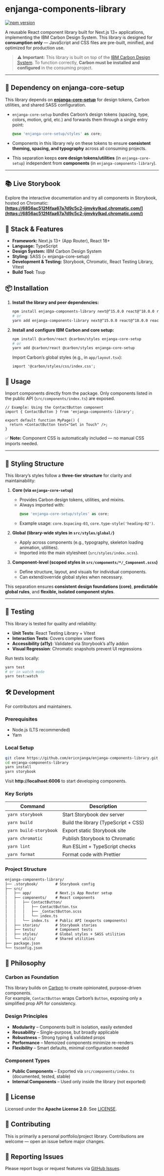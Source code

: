 # enjanga-components-library

[![npm version](https://img.shields.io/npm/v/enjanga-components-library?color=blue)](https://www.npmjs.com/package/enjanga-components-library)

A reusable React component library built for Next.js 13+ applications, implementing the IBM Carbon Design System. This library is designed for **consumption only** — JavaScript and CSS files are pre-built, minified, and optimized for production use.

> ⚠️ **Important:** This library is built on top of the [IBM Carbon Design System](https://carbondesignsystem.com/). To function correctly, **Carbon must be installed and configured** in the consuming project.

---

## 🔗 Dependency on enjanga-core-setup

This library depends on **[enjanga-core-setup](https://github.com/ericnjanga/enjanga-core-setup)** for design tokens, Carbon utilities, and shared SASS configuration.  
- `enjanga-core-setup` bundles Carbon’s design tokens (spacing, type, colors, motion, grid, etc.) and forwards them through a single entry point:  

  ```scss
  @use 'enjanga-core-setup/styles' as core;
  ```

- Components in this library rely on these tokens to ensure **consistent theming, spacing, and typography** across all consuming projects.  
- This separation keeps **core design tokens/utilities** (in `enjanga-core-setup`) independent from **components** (in `enjanga-components-library`).

---

## 📚 Live Storybook

Explore the interactive documentation and try all components in Storybook, hosted on Chromatic:  
**[https://6856ac512f4faa67a7d9c5c2-ijmvkylkad.chromatic.com/](https://6856ac512f4faa67a7d9c5c2-ijmvkylkad.chromatic.com/)**

## 🚀 Stack & Features

- **Framework:** Next.js 13+ (App Router), React 18+
- **Language:** TypeScript
- **Design System:** IBM Carbon Design System
- **Styling:** SASS (+ enjanga-core-setup)
- **Development & Testing:** Storybook, Chromatic, React Testing Library, Vitest
- **Build Tool:** Tsup

## 📦 Installation

1. **Install the library and peer dependencies:**

   ```bash
   npm install enjanga-components-library next@^15.0.0 react@^18.0.0 react-dom@^18.0.0
   # or
   yarn add enjanga-components-library next@^15.0.0 react@^18.0.0 react-dom@^18.0.0
   ```

2. **Install and configure IBM Carbon and core setup:**  
   ```bash
   npm install @carbon/react @carbon/styles enjanga-core-setup
   # or
   yarn add @carbon/react @carbon/styles enjanga-core-setup
   ```

   Import Carbon’s global styles (e.g., in `app/layout.tsx`):  
   ```tsx
   import '@carbon/styles/css/index.css';
   ```

## 🔧 Usage

Import components directly from the package. Only components listed in the public API (`src/components/index.ts`) are exposed.

```tsx
// Example: Using the ContactButton component
import { ContactButton } from 'enjanga-components-library';

export default function MyPage() {
  return <ContactButton text="Get in Touch" />;
}
```

✅ **Note:** Component CSS is automatically included — no manual CSS imports needed.

---

## 🎨 Styling Structure

This library’s styles follow a **three-tier structure** for clarity and maintainability:

1. **Core (via `enjanga-core-setup`)**  
   - Provides Carbon design tokens, utilities, and mixins.  
   - Always imported with:  
     ```scss
     @use 'enjanga-core-setup/styles' as core;
     ```
   - Example usage: `core.$spacing-03`, `core.type-style('heading-02')`.

2. **Global (library-wide styles in `src/styles/global/`)**  
   - Apply across components (e.g., typography, skeleton loading animation, utilities).  
   - Imported into the main stylesheet (`src/styles/index.scss`).  

3. **Component-level (scoped styles in `src/components/*/_Component.scss`)**  
   - Define structure, layout, and visuals for individual components.  
   - Can extend/override global styles when necessary.

This separation ensures **consistent design foundations (core)**, **predictable global rules**, and **flexible, isolated component styles**.

---

## 🧪 Testing

This library is tested for quality and reliability:

- **Unit Tests**: React Testing Library + Vitest
- **Interaction Tests**: Covers complex user flows
- **Accessibility (a11y)**: Validated via Storybook’s a11y addon
- **Visual Regression**: Chromatic snapshots prevent UI regressions

Run tests locally:

```bash
yarn test
# or in watch mode
yarn test:watch
```

## 🛠 Development

For contributors and maintainers.

### Prerequisites

- Node.js (LTS recommended)
- Yarn

### Local Setup

```bash
git clone https://github.com/ericnjanga/enjanga-components-library.git
cd enjanga-components-library
yarn install
yarn storybook
```

Visit **http://localhost:6006** to start developing components.

### Key Scripts

| Command                | Description                          |
| ---------------------- | ------------------------------------ |
| `yarn storybook`       | Start Storybook dev server           |
| `yarn build`           | Build the library (TypeScript + CSS) |
| `yarn build-storybook` | Export static Storybook site         |
| `yarn chromatic`       | Publish Storybook to Chromatic       |
| `yarn lint`            | Run ESLint + TypeScript checks       |
| `yarn format`          | Format code with Prettier            |

### Project Structure

```txt
enjanga-components-library/
├── .storybook/        # Storybook config
├── src/
│   ├── app/           # Next.js App Router setup
│   ├── components/    # React components
│   │   ├── ContactButton/
│   │   │   ├── ContactButton.tsx
│   │   │   ├── _ContactButton.scss
│   │   │   └── index.ts
│   │   └── index.ts   # Public API (exports components)
│   ├── stories/       # Storybook stories
│   ├── tests/         # Component tests
│   ├── styles/        # Global styles + SASS utilities
│   └── utils/         # Shared utilities
├── package.json
└── tsconfig.json
```

## 🧠 Philosophy

### Carbon as Foundation

This library builds on [Carbon](https://carbondesignsystem.com/) to create opinionated, purpose-driven components.  
For example, `ContactButton` wraps Carbon’s `Button`, exposing only a simplified prop API for consistency.

### Design Principles

- **Modularity** – Components built in isolation, easily extended
- **Reusability** – Single-purpose, but broadly applicable
- **Robustness** – Strong typing & validated props
- **Performance** – Memoized components minimize re-renders
- **Flexibility** – Smart defaults, minimal configuration needed

### Component Types

- **Public Components** – Exported via `src/components/index.ts` (documented, tested, stable)
- **Internal Components** – Used only inside the library (not exported)

## 📄 License

Licensed under the **Apache License 2.0**. See [LICENSE](./LICENSE).

## 🤝 Contributing

This is primarily a personal portfolio/project library. Contributions are welcome — open an issue before major changes.

## 🐛 Reporting Issues

Please report bugs or request features via [GitHub Issues](https://github.com/ericnjanga/enjanga-components-library/issues).
